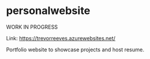 # personalwebsite

WORK IN PROGRESS

Link: https://trevorreeves.azurewebsites.net/

Portfolio website to showcase projects and host resume. 

